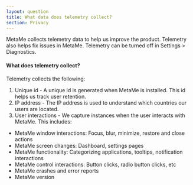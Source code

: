```yaml
---
layout: question
title: What data does telemetry collect?
section: Privacy
---
```


MetaMe collects telemetry data to help us improve the product. Telemetry also helps fix issues in MetaMe. 
Telemetry can be turned off in Settings > Diagnostics.

#### What does telemetry collect?
Telemetry collects the following:

1. Unique id - A unique id is generated when MetaMe is installed. This id helps us track user retention.
2. IP address - The IP address is used to understand which countries our users are located.
3. User interactions - We capture instances when the user interacts with MetaMe. This includes:
  - MetaMe window interactions: Focus, blur, minimize, restore and close actions
  - MetaMe screen changes: Dashboard, settings pages
  - MetaMe functionality: Categorizing applications, tooltips, notification interactions 
  - MetaMe control interactions: Button clicks, radio button clicks, etc
  - MetaMe crashes and error reports
  - MetaMe version